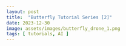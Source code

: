 ```yaml
---
layout: post
title:  "Butterfly Tutorial Series [2]"
date: 2023-12-30
image: assets/images/butterfly_drone_1.png
tags: [ tutorials, AI ]
---
```


<script src="https://gist.github.com/planet-ai-2023/964360fccaab9e53d6a6ef2f318236b4.js"></script>